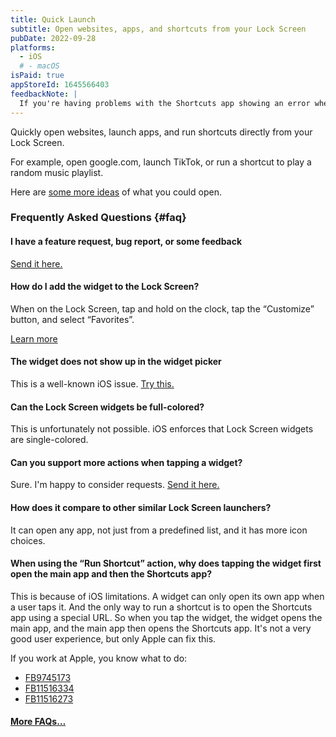 ```yaml
---
title: Quick Launch
subtitle: Open websites, apps, and shortcuts from your Lock Screen
pubDate: 2022-09-28
platforms:
  - iOS
  # - macOS
isPaid: true
appStoreId: 1645566403
feedbackNote: |
  If you're having problems with the Shortcuts app showing an error when trying to open an app, this is a problem with the Shortcuts app and out of my control. Try restarting your device and then try changing the system language to something else and then back. That sometimes fixes such issues. Otherwise, just give it some time. Sometimes the system needs some time after a system update to refresh everything.
---
```


Quickly open websites, launch apps, and run shortcuts directly from your Lock Screen.

For example, open google.com, launch TikTok, or run a shortcut to play a random music playlist.

Here are [some more ideas](https://github.com/bhagyas/app-urls) of what you could open.

<!-- **For macOS, it's only available for Apple silicon Macs.** -->

### Frequently Asked Questions {#faq}

#### I have a feature request, bug report, or some feedback

[Send it here.](https://sindresorhus.com/feedback?product=Quick%20Launch&referrer=Website-FAQ)

#### How do I add the widget to the Lock Screen?

When on the Lock Screen, tap and hold on the clock, tap the “Customize” button, and select “Favorites”.

[Learn more](https://support.apple.com/guide/iphone/iph4d0e6c351/ios#iph0ee454f4c)

#### The widget does not show up in the widget picker

This is a well-known iOS issue. [Try this.](https://webtrickz.com/third-party-lock-screen-widgets-not-showing-ios-16/)

#### Can the Lock Screen widgets be full-colored?

This is unfortunately not possible. iOS enforces that Lock Screen widgets are single-colored.

#### Can you support more actions when tapping a widget?

Sure. I'm happy to consider requests. [Send it here.](https://sindresorhus.com/feedback?product=Quick%20Launch&referrer=Website-FAQ)

#### How does it compare to other similar Lock Screen launchers?

It can open any app, not just from a predefined list, and it has more icon choices.

#### When using the “Run Shortcut” action, why does tapping the widget first open the main app and then the Shortcuts app?

This is because of iOS limitations. A widget can only open its own app when a user taps it. And the only way to run a shortcut is to open the Shortcuts app using a special URL. So when you tap the widget, the widget opens the main app, and the main app then opens the Shortcuts app. It's not a very good user experience, but only Apple can fix this.

If you work at Apple, you know what to do:
- [FB9745173](https://github.com/feedback-assistant/reports/issues/240)
- [FB11516334](https://github.com/feedback-assistant/reports/issues/357)
- [FB11516273](https://github.com/feedback-assistant/reports/issues/356)

#### [More FAQs…](/apps/faq)
